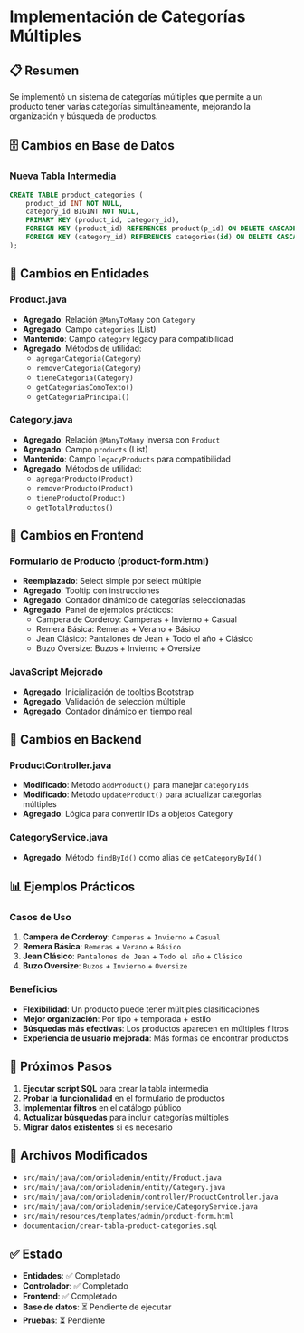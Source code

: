 # Implementación de Categorías Múltiples

## 📋 Resumen
Se implementó un sistema de categorías múltiples que permite a un producto tener varias categorías simultáneamente, mejorando la organización y búsqueda de productos.

## 🗄️ Cambios en Base de Datos

### Nueva Tabla Intermedia
```sql
CREATE TABLE product_categories (
    product_id INT NOT NULL,
    category_id BIGINT NOT NULL,
    PRIMARY KEY (product_id, category_id),
    FOREIGN KEY (product_id) REFERENCES product(p_id) ON DELETE CASCADE,
    FOREIGN KEY (category_id) REFERENCES categories(id) ON DELETE CASCADE
);
```

## 📝 Cambios en Entidades

### Product.java
- **Agregado**: Relación `@ManyToMany` con `Category`
- **Agregado**: Campo `categories` (List<Category>)
- **Mantenido**: Campo `category` legacy para compatibilidad
- **Agregado**: Métodos de utilidad:
  - `agregarCategoria(Category)`
  - `removerCategoria(Category)`
  - `tieneCategoria(Category)`
  - `getCategoriasComoTexto()`
  - `getCategoriaPrincipal()`

### Category.java
- **Agregado**: Relación `@ManyToMany` inversa con `Product`
- **Agregado**: Campo `products` (List<Product>)
- **Mantenido**: Campo `legacyProducts` para compatibilidad
- **Agregado**: Métodos de utilidad:
  - `agregarProducto(Product)`
  - `removerProducto(Product)`
  - `tieneProducto(Product)`
  - `getTotalProductos()`

## 🎨 Cambios en Frontend

### Formulario de Producto (product-form.html)
- **Reemplazado**: Select simple por select múltiple
- **Agregado**: Tooltip con instrucciones
- **Agregado**: Contador dinámico de categorías seleccionadas
- **Agregado**: Panel de ejemplos prácticos:
  - Campera de Corderoy: Camperas + Invierno + Casual
  - Remera Básica: Remeras + Verano + Básico
  - Jean Clásico: Pantalones de Jean + Todo el año + Clásico
  - Buzo Oversize: Buzos + Invierno + Oversize

### JavaScript Mejorado
- **Agregado**: Inicialización de tooltips Bootstrap
- **Agregado**: Validación de selección múltiple
- **Agregado**: Contador dinámico en tiempo real

## 🔧 Cambios en Backend

### ProductController.java
- **Modificado**: Método `addProduct()` para manejar `categoryIds`
- **Modificado**: Método `updateProduct()` para actualizar categorías múltiples
- **Agregado**: Lógica para convertir IDs a objetos Category

### CategoryService.java
- **Agregado**: Método `findById()` como alias de `getCategoryById()`

## 📊 Ejemplos Prácticos

### Casos de Uso
1. **Campera de Corderoy**: `Camperas` + `Invierno` + `Casual`
2. **Remera Básica**: `Remeras` + `Verano` + `Básico`
3. **Jean Clásico**: `Pantalones de Jean` + `Todo el año` + `Clásico`
4. **Buzo Oversize**: `Buzos` + `Invierno` + `Oversize`

### Beneficios
- **Flexibilidad**: Un producto puede tener múltiples clasificaciones
- **Mejor organización**: Por tipo + temporada + estilo
- **Búsquedas más efectivas**: Los productos aparecen en múltiples filtros
- **Experiencia de usuario mejorada**: Más formas de encontrar productos

## 🚀 Próximos Pasos

1. **Ejecutar script SQL** para crear la tabla intermedia
2. **Probar la funcionalidad** en el formulario de productos
3. **Implementar filtros** en el catálogo público
4. **Actualizar búsquedas** para incluir categorías múltiples
5. **Migrar datos existentes** si es necesario

## 📁 Archivos Modificados

- `src/main/java/com/orioladenim/entity/Product.java`
- `src/main/java/com/orioladenim/entity/Category.java`
- `src/main/java/com/orioladenim/controller/ProductController.java`
- `src/main/java/com/orioladenim/service/CategoryService.java`
- `src/main/resources/templates/admin/product-form.html`
- `documentacion/crear-tabla-product-categories.sql`

## ✅ Estado
- **Entidades**: ✅ Completado
- **Controlador**: ✅ Completado
- **Frontend**: ✅ Completado
- **Base de datos**: ⏳ Pendiente de ejecutar
- **Pruebas**: ⏳ Pendiente
